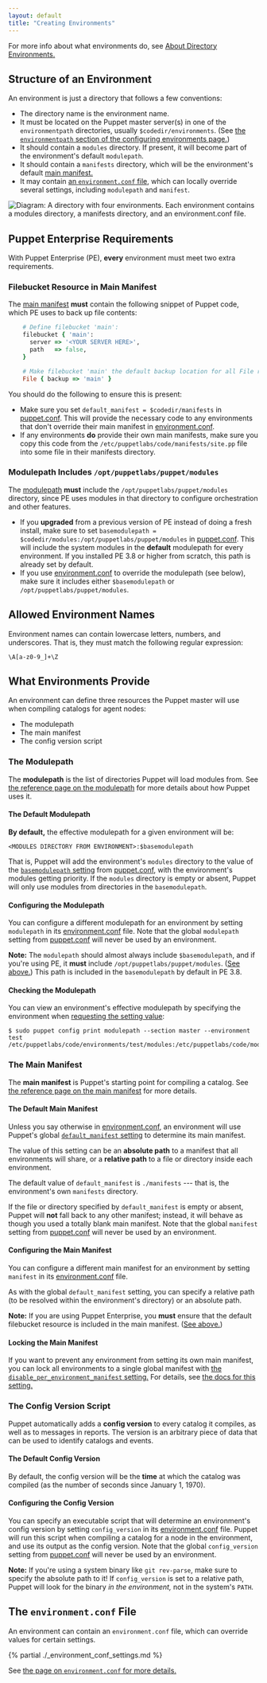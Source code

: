 ```yaml
---
layout: default
title: "Creating Environments"
---
```


[config_print]: ./config_print.html
[env_conf_path]: ./environments_configuring.html#environmentpath
[enable_dirs]: ./environments_configuring.html
[assign]: ./environments_assigning.html
[about]: ./environments.html
[manifest_dir]: ./dirs_manifest.html
[environment.conf]: ./config_file_environment.html
[modulepath]: ./dirs_modulepath.html
[puppet.conf]: ./config_file_main.html
[basemodulepath]: /puppet/4.1/reference/configuration.html#basemodulepath
[default_manifest]: /puppet/4.1/reference/configuration.html#defaultmanifest
[disable_per_environment_manifest]: /puppet/4.1/reference/configuration.html#disableperenvironmentmanifest

For more info about what environments do, see [About Directory Environments.][about]


Structure of an Environment
-----

An environment is just a directory that follows a few conventions:

* The directory name is the environment name.
* It must be located on the Puppet master server(s) in one of the `environmentpath` directories, usually `$codedir/environments`. (See [the `environmentpath` section of the configuring environments page.][env_conf_path])
* It should contain a `modules` directory. If present, it will become part of the environment's default `modulepath`.
* It should contain a `manifests` directory, which will be the environment's default [main manifest.][manifest_dir]
* It may contain [an `environment.conf` file][environment.conf], which can locally override several settings, including `modulepath` and `manifest`.

![Diagram: A directory with four environments. Each environment contains a modules directory, a manifests directory, and an environment.conf file.](./images/environment_directories.svg)

Puppet Enterprise Requirements
-----

[inpage_pe]: #puppet-enterprise-requirements

With Puppet Enterprise (PE), **every** environment must meet two extra requirements.

### Filebucket Resource in Main Manifest

The [main manifest][manifest_dir] **must** contain the following snippet of Puppet code, which PE uses to back up file contents:

~~~ ruby
    # Define filebucket 'main':
    filebucket { 'main':
      server => '<YOUR SERVER HERE>',
      path   => false,
    }

    # Make filebucket 'main' the default backup location for all File resources:
    File { backup => 'main' }
~~~

You should do the following to ensure this is present:

* Make sure you set `default_manifest = $codedir/manifests` in [puppet.conf][]. This will provide the necessary code to any environments that don't override their main manifest in [environment.conf][].
* If any environments **do** provide their own main manifests, make sure you copy this code from the `/etc/puppetlabs/code/manifests/site.pp` file into some file in their manifests directory.

### Modulepath Includes `/opt/puppetlabs/puppet/modules`

The [modulepath][] **must** include the `/opt/puppetlabs/puppet/modules` directory, since PE uses modules in that directory to configure orchestration and other features.

* If you **upgraded** from a previous version of PE instead of doing a fresh install, make sure to set `basemodulepath = $codedir/modules:/opt/puppetlabs/puppet/modules` in [puppet.conf][]. This will include the system modules in the **default** modulepath for every environment. If you installed PE 3.8 or higher from scratch, this path is already set by default.
* If you use [environment.conf][] to override the modulepath (see below), make sure it includes either `$basemodulepath` or `/opt/puppetlabs/puppet/modules`.


Allowed Environment Names
-----

Environment names can contain lowercase letters, numbers, and underscores. That is, they must match the following regular expression:

`\A[a-z0-9_]+\Z`


What Environments Provide
-----

An environment can define three resources the Puppet master will use when compiling catalogs for agent nodes:

* The modulepath
* The main manifest
* The config version script


### The Modulepath

The **modulepath** is the list of directories Puppet will load modules from. See [the reference page on the modulepath][modulepath] for more details about how Puppet uses it.

#### The Default Modulepath

**By default,** the effective modulepath for a given environment will be:

    <MODULES DIRECTORY FROM ENVIRONMENT>:$basemodulepath

That is, Puppet will add the environment's `modules` directory to the value of the [`basemodulepath` setting][basemodulepath] from [puppet.conf][], with the environment's modules getting priority. If the `modules` directory is empty or absent, Puppet will only use modules from directories in the `basemodulepath`.

#### Configuring the Modulepath

You can configure a different modulepath for an environment by setting `modulepath` in its [environment.conf][] file. Note that the global `modulepath` setting from [puppet.conf][] will never be used by an environment.

**Note:** The `modulepath` should almost always include `$basemodulepath`, and if you're using PE, it **must** include `/opt/puppetlabs/puppet/modules`. ([See above.][inpage_pe]) This path is included in the `basemodulepath` by default in PE 3.8.

#### Checking the Modulepath

You can view an environment's effective modulepath by specifying the environment when [requesting the setting value][config_print]:

    $ sudo puppet config print modulepath --section master --environment test
    /etc/puppetlabs/code/environments/test/modules:/etc/puppetlabs/code/modules:/opt/puppetlabs/puppet/modules


### The Main Manifest

The **main manifest** is Puppet's starting point for compiling a catalog. See [the reference page on the main manifest][manifest_dir] for more details.

#### The Default Main Manifest

Unless you say otherwise in [environment.conf][], an environment will use Puppet's global [`default_manifest` setting][default_manifest] to determine its main manifest.

The value of this setting can be an **absolute path** to a manifest that all environments will share, or a **relative path** to a file or directory inside each environment.

The default value of `default_manifest` is `./manifests` --- that is, the environment's own `manifests` directory.

If the file or directory specified by `default_manifest` is empty or absent, Puppet will **not** fall back to any other manifest; instead, it will behave as though you used a totally blank main manifest. Note that the global `manifest` setting from [puppet.conf][] will never be used by an environment.


#### Configuring the Main Manifest

You can configure a different main manifest for an environment by setting `manifest` in its [environment.conf][] file.

As with the global `default_manifest` setting, you can specify a relative path (to be resolved within the environment's directory) or an absolute path.

**Note:** If you are using Puppet Enterprise, you **must** ensure that the default filebucket resource is included in the main manifest. ([See above.][inpage_pe])

#### Locking the Main Manifest

If you want to prevent any environment from setting its own main manifest, you can lock all environments to a single global manifest with [the `disable_per_environment_manifest` setting.][disable_per_environment_manifest] For details, see [the docs for this setting.][disable_per_environment_manifest]

### The Config Version Script

Puppet automatically adds a **config version** to every catalog it compiles, as well as to messages in reports. The version is an arbitrary piece of data that can be used to identify catalogs and events.

#### The Default Config Version

By default, the config version will be the **time** at which the catalog was compiled (as the number of seconds since January 1, 1970).

#### Configuring the Config Version

You can specify an executable script that will determine an environment's config version by setting `config_version` in its [environment.conf][] file. Puppet will run this script when compiling a catalog for a node in the environment, and use its output as the config version. Note that the global `config_version` setting from [puppet.conf][] will never be used by an environment.

**Note:** If you're using a system binary like `git rev-parse`, make sure to specify the absolute path to it! If `config_version` is set to a relative path, Puppet will look for the binary _in the environment,_ not in the system's `PATH`.

The `environment.conf` File
-----

An environment can contain an `environment.conf` file, which can override values for certain settings.

{% partial ./_environment_conf_settings.md %}

See [the page on `environment.conf` for more details.][environment.conf]

